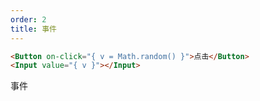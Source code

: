 ```yaml
---
order: 2
title: 事件
---
```



```html
<Button on-click="{ v = Math.random() }">点击</Button>
<Input value="{ v }"></Input>
```

事件
